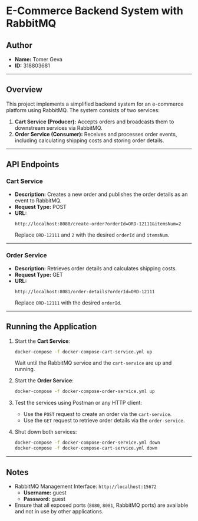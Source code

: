 
# E-Commerce Backend System with RabbitMQ

## Author
- **Name:** Tomer Geva  
- **ID:** 318803681  

---

## Overview
This project implements a simplified backend system for an e-commerce platform using RabbitMQ. The system consists of two services:  
1. **Cart Service (Producer):** Accepts orders and broadcasts them to downstream services via RabbitMQ.  
2. **Order Service (Consumer):** Receives and processes order events, including calculating shipping costs and storing order details.

---

## API Endpoints

### Cart Service
- **Description:** Creates a new order and publishes the order details as an event to RabbitMQ.
- **Request Type:** POST  
- **URL:**  
  ```
  http://localhost:8080/create-order?orderId=ORD-12111&itemsNum=2
  ```
  Replace `ORD-12111` and `2` with the desired `orderId` and `itemsNum`.

---

### Order Service
- **Description:** Retrieves order details and calculates shipping costs.
- **Request Type:** GET  
- **URL:**  
  ```
  http://localhost:8081/order-details?orderId=ORD-12111
  ```
  Replace `ORD-12111` with the desired `orderId`.

---

## Running the Application
1. Start the **Cart Service**:
   ```bash
   docker-compose -f docker-compose-cart-service.yml up
   ```
   Wait until the RabbitMQ service and the `cart-service` are up and running.

2. Start the **Order Service**:
   ```bash
   docker-compose -f docker-compose-order-service.yml up
   ```

3. Test the services using Postman or any HTTP client:
   - Use the `POST` request to create an order via the `cart-service`.  
   - Use the `GET` request to retrieve order details via the `order-service`.  

4. Shut down both services:
   ```bash
   docker-compose -f docker-compose-order-service.yml down
   docker-compose -f docker-compose-cart-service.yml down
   ```

---

## Notes
- RabbitMQ Management Interface: `http://localhost:15672`  
  - **Username:** guest  
  - **Password:** guest  
- Ensure that all exposed ports (`8080`, `8081`, RabbitMQ ports) are available and not in use by other applications.
